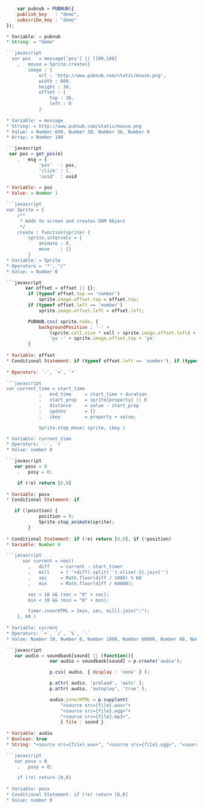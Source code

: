 ```javascript
    var pubnub = PUBNUB({
	publish_key   : "demo",
	subscribe_key : "demo"
});

* Variable: = pubnub
* String: = "demo"

```javascript
  var pos   = message['pos'] || [100,100]
    ,   mouse = Sprite.create({
        image : {
            url : 'http://www.pubnub.com/static/mouse.png',
            width : 600,
            height : 30,
            offset : {
                top : 36,
                left : 0
            }
            
* Variable: = message
* String: = http://www.pubnub.com/static/mouse.png
* Value: = Number 600, Number 30, Number 36, Number 0 
* Array: = Number 100

```javascript
 var pos = get_pos(e)
    ,   msg = {
            'pos'   : pos,
            'click' : 1,
            'uuid'  : uuid
            
* Variable: = pos
* Value: = Number 1

```javascript
var Sprite = {
    /**
     * Adds to screen and creates DOM Object
     */
    create : function(sprite) {
        sprite.intervals = {
            animate : 0,
            move    : {}
        }
* Variable: = Sprite
* Operators = '*', "/"
* Value: = Number 0

```javascript
       var offset = offset || {};
        if (typeof offset.top == 'number')
            sprite.image.offset.top = offset.top;
        if (typeof offset.left == 'number')
            sprite.image.offset.left = offset.left;

        PUBNUB.css( sprite.node, {
            backgroundPosition : '-' +
                (sprite.cell.size * cell + sprite.image.offset.left) +
                'px -' + sprite.image.offset.top + 'px'
        }
        
* Variable: offset
* Conditional Statement: if (typeof offset.left == 'number'), if (typeof offset.left == 'number')
            
* Operators: `-`, `+`, `*`

```javascript
var current_time = start_time
            ,   end_time     = start_time + duration
            ,   start_prop   = sprite[property] || 0
            ,   distance     = value - start_prop
            ,   update       = {}
            ,   ikey         = property + value;

            Sprite.stop_move( sprite, ikey )

* Variable: current_time
* Operators: `-`, `+`
* Value: number 0

```javascript
   var posx = 0
    ,   posy = 0;

    if (!e) return [0,0]
    
* Variable: posx
* Conditional Statement: if

   if (!position) {
            position = 0;
            Sprite.stop_animate(sprite);
        }
        
* Conditional Statement: if (!e) return [0,0], if (!position)
* Variable: Number 0

```javascript
      var current = now()
        ,   diff    = current - start_timer
        ,   mill    = (''+diff).split('').slice(-3).join('')
        ,   sec     = Math.floor(diff / 1000) % 60
        ,   min     = Math.floor(diff / 60000);

        sec < 10 && (sec = "0" + sec);
        min < 10 && (min = "0" + min);

        timer.innerHTML = [min, sec, mill].join(":");
    }, 60 )
    
* Variable: current
* Operators: `+`, `/`, `%`, `-`
* Value: Number 10, Number 0, Number 1000, Number 60000, Number 60, Number -3,

```javascript
   var audio = soundbank[sound] || (function(){
                var audio = soundbank[sound] = p.create('audio');

                p.css( audio, { display : 'none' } );

                p.attr( audio, 'prelaod', 'auto' );
                p.attr( audio, 'autoplay', 'true' );

                audio.innerHTML = p.supplant(
                    "<source src={file}.wav>"+
                    "<source src={file}.ogg>"+
                    "<source src={file}.mp3>",
                    { file : sound }
                    
* Variable: audio
* Boolean: true
* String: "<source src={file}.wav>", "<source src={file}.ogg>", "<source src={file}.mp3>"

```javascript
   var posx = 0
    ,   posy = 0;

    if (!e) return [0,0]
    
* Variable: posx
* Conditional Statement: if (!e) return [0,0]
* Value: number 0
